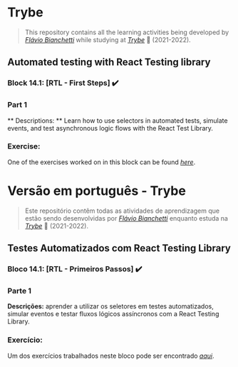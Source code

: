 # Trybe

> This repository contains all the learning activities being developed by _[Flávio Bianchetti](https://www.linkedin.com/in/flaviobianchetti/)_ while studying at _[Trybe](https://www.betrybe.com/)_ :rocket: (2021-2022).

## Automated testing with React Testing library


### Block 14.1: [RTL - First Steps] :heavy_check_mark:

### Part 1

** Descriptions: ** Learn how to use selectors in automated tests, simulate events, and test asynchronous logic flows with the React Test Library.

### Exercise:

One of the exercises worked on in this block can be found _[here](https://github.com/tryber/best_games)_.

# Versão em português - Trybe

> Este repositório contêm todas as atividades de aprendizagem que estão sendo desenvolvidas por  _[Flávio Bianchetti](https://www.linkedin.com/in/flaviobianchetti/)_ enquanto estuda na _[Trybe](https://www.betrybe.com/)_ :rocket: (2021-2022).

## Testes Automatizados com React Testing Library


### Bloco 14.1: [RTL - Primeiros Passos] :heavy_check_mark:

### Parte 1

**Descrições:** aprender a utilizar os seletores em testes automatizados, simular eventos e testar fluxos lógicos assíncronos com a React Testing Library.

### Exercício:

Um dos exercícios trabalhados neste bloco pode ser encontrado _[aqui](https://github.com/tryber/best_games)_.